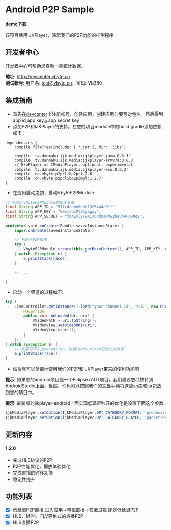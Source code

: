 Android P2P Sample
===

**[demo下载][]**

该项目使用IJKPlayer，演示我们的P2P功能的样例程序

## 开发者中心

开发者中心可帮助您查看一些统计数据。

**地址**: http://devcenter.vbyte.cn  
**测试帐号**: 用户名: test@vbyte.cn，密码: Vb360  

## 集成指南

- 首先在[devcenter](http://devcenter.vbyte.cn)上注册帐号，创建应用，创建应用时要写对包名。然后得到app id,app key与app secret key
- 添加P2P和IJKPlayer的支持。在您的项目module中的build.gradle添加依赖如下：
```
dependencies {
    compile fileTree(include: ['*.jar'], dir: 'libs')

    compile 'tv.danmaku.ijk.media:ijkplayer-java:0.6.3'
    compile 'tv.danmaku.ijk.media:ijkplayer-armv7a:0.6.3'
    // ExoPlayer as IMediaPlayer: optional, experimental
    compile 'tv.danmaku.ijk.media:ijkplayer-exo:0.6.3'
    compile 'cn.vbyte.p2p:libp2p:1.2.6'
    compile 'cn.vbyte.p2p:libp2pimpl:1.2.7'  
}
```
- 在应用启动之初，启动VbyteP2PModule
```java
// 初始化VbyteP2PModule的相关变量
final String APP_ID = "577cdcabe0edd1325444c91f";
final String APP_KEY = "G9vjcbxMYZ5ybgxy";
final String APP_SECRET = "xdAEKlyF9XIjDnd9IwMw2b45b4Fq9Nq9";

protected void onCreate(Bundle savedInstanceState) {
    super.onCreate(savedInstanceState);

    // 初始化P2P模块
    try {
        VbyteP2PModule.create(this.getBaseContext(), APP_ID, APP_KEY, APP_SECRET);
    } catch (Exception e) {
        e.printStackTrace();
    }

    // ... 

}
```
- 启动一个频道的过程如下:
```java
try {
    LiveController.getInstance().load("your channel id", "UHD", new OnLoadedListener() {
        @Override
        public void onLoaded(Uri uri) {
            mVideoPath = uri.toString();
            mVideoView.setVideoURI(uri);
            mVideoView.start();
        }
    });
} catch (Exception e) {
    // 如果打印了此exception，说明load/unload没有成对出现
    e.printStackTrace();
}
```
- 然后就可以尽情地使用我们的P2P和IJKPlayer带来的便利功能吧

**提示**: 如果您的android项目是一个Eclipse+ADT项目，我们建议您尽快转到AndroidStudio上面，当然，你也可以按照我们的[文档][]手动将这些so库和jar包放到您的项目中。

**提示**: 最新版的ijkplayer-android上面实现低延迟秒开的优化是设置下面这个参数:
```java
ijkMediaPlayer.setOption(IjkMediaPlayer.OPT_CATEGORY_FORMAT, "probesize", 4096);
IjkMediaPlayer.setOption(ijkMediaPlayer.OPT_CATEGORY_PLAYER, "packet-buffering", 0);
```

## 更新内容

#### 1.2.0
- 完成HLS协议的P2P
- P2P性能优化，播放体验优化
- 完成直播的时移功能
- 稳定性提升

## 功能列表

- [x] 低延迟P2P直播,进入应用->电视直播->安徽卫视 即是低延迟P2P 
- [x] HLS、MP4、FLV等格式的点播P2P  
- [x] HLS直播P2P

[demo下载]: http://data1.vbyte.cn/apk/vbyte-demo.20161031.apk
[文档]: https://github.com/Vbytes/libp2pimpl-android/blob/master/README.md
